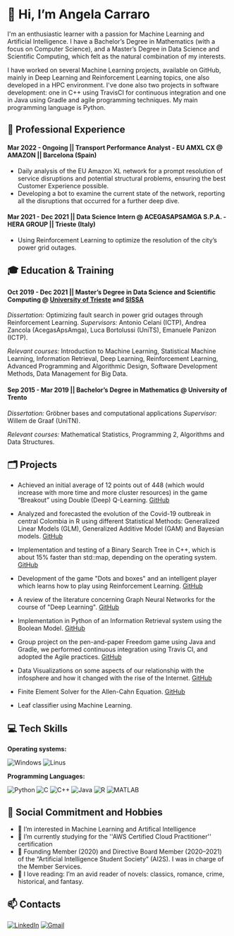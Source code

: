 # :wave: Hi, I’m Angela Carraro

I'm an enthusiastic learner with a passion for Machine Learning and Artificial Intelligence. I have a Bachelor’s Degree in Mathematics (with a focus on Computer Science), and a Master’s Degree in Data Science and Scientific Computing, which felt as the natural combination of my interests. 

I have worked on several Machine Learning projects, available on GitHub, mainly in Deep Learning and Reinforcement Learning topics, one also developed in a HPC environment. I've done also two projects in software development: one in C++ using TravisCI for continuous integration and one in Java using Gradle and agile programming techniques. My main programming language is Python. 


## :briefcase: Professional Experience

#### Mar 2022 - Ongoing  **||**  Transport Performance Analyst - EU AMXL CX @ AMAZON  **||**  Barcelona (Spain)
* Daily analysis of the EU Amazon XL network for a prompt resolution of service disruptions and
potential structural problems, ensuring the best Customer Experience possible.
* Developing a bot to examine the current state of the network, reporting all the disruptions that
occurred for a further deep dive.


#### Mar 2021 - Dec 2021  **||**  Data Science Intern @ ACEGASAPSAMGA S.P.A. - HERA GROUP  **||**  Trieste (Italy)
* Using Reinforcement Learning to optimize the resolution of the city’s power grid outages.


## :mortar_board: Education & Training

#### Oct 2019 - Dec 2021  **||**  Master’s Degree in Data Science and Scientific Computing @ [University of Trieste](https://github.com/Units) and [SISSA](https://github.com/sissa)
*Dissertation:* Optimizing fault search in power grid outages through Reinforcement Learning.
*Supervisors:* Antonio Celani (ICTP), Andrea Zancola (AcegasApsAmga), Luca Bortolussi (UniTS), Emanuele Panizon (ICTP).

*Relevant courses:* Introduction to Machine Learning, Statistical Machine Learning, Information Retrieval, Deep Learning, Reinforcement Learning, Advanced Programming and Algorithmic Design, Software Development Methods, Data Management for Big Data.


#### Sep 2015 - Mar 2019  **||**  Bachelor’s Degree in Mathematics @ University of Trento
*Dissertation:* Gröbner bases and computational applications
*Supervisor:* Willem de Graaf (UniTN).

*Relevant courses:* Mathematical Statistics, Programming 2, Algorithms and Data Structures.

## :card_index_dividers: Projects

* Achieved an initial average of 12 points out of 448 (which would increase with more time and more cluster resources) in the game “Breakout” using Double (Deep) Q-Learning. [GitHub](https://github.com/AngieC96/ReinforcementLProject)

* Analyzed and forecasted the evolution of the Covid-19 outbreak in central Colombia in R using different Statistical Methods: Generalized Linear Models (GLM), Generalized Additive Model (GAM) and Bayesian models. [GitHub](https://github.com/GaiaSaveri/SMDS-project)

* Implementation and testing of a Binary Search Tree in C++, which is about 15% faster than std::map, depending on the operating system. [GitHub](https://github.com/matteosecli/AP_BST)

* Development of the game "Dots and boxes" and an intelligent player which learns how to play using Reinforcement Learning. [GitHub](https://github.com/andygaspar/d-bSML)

* A review of the literature concerning Graph Neural Networks for the course of "Deep Learning". [GitHub](https://github.com/AngieC96/DeepLearningProject)

* Implementation in Python of an Information Retrieval system using the Boolean Model. [GitHub](https://github.com/AngieC96/InformationRetrievalProject)

* Group project on the pen-and-paper Freedom game using Java and Gradle, we performed continuous integration using Travis CI, and adopted the Agile practices. [GitHub](https://github.com/AngieC96/Freedom-SDMProject)

* Data Visualizations on some aspects of our relationship with the infosphere and how it changed with the rise of the Internet. [GitHub](https://github.com/AngieC96/DataVisualizationProject)

* Finite Element Solver for the Allen-Cahn Equation. [GitHub](https://github.com/AngieC96/P1.4_seed/blob/master/final_project/final_project_2019-2020_DONE.ipynb)

* Leaf classifier using Machine Learning.


## :computer: Tech Skills

**Operating systems:**

![Windows](https://img.shields.io/badge/Windows-0078D6?style=for-the-badge&logo=windows&logoColor=white) 
![Linus](https://img.shields.io/badge/Linux-FCC624?style=for-the-badge&logo=linux&logoColor=black)

**Programming Languages:**

![Python](https://img.shields.io/badge/Python-3776AB?style=for-the-badge&logo=python&logoColor=white) 
![C](https://img.shields.io/badge/C-00599C?style=for-the-badge&logo=c&logoColor=white) 
![C++](https://img.shields.io/badge/C%2B%2B-00599C?style=for-the-badge&logo=c%2B%2B&logoColor=white) 
![Java](https://img.shields.io/badge/Java-ED8B00?style=for-the-badge&logo=java&logoColor=white) 
![R](https://img.shields.io/badge/R-✔-green.svg) 
![MATLAB](https://img.shields.io/badge/MATLAB-✔-purple.svg)


## :sparkling_heart: Social Commitment and Hobbies

- :eyes: I’m interested in Machine Learning and Artifical Intelligence
- :seedling: I’m currently studying for the ''AWS Certified Cloud Practitioner'' certification
- :handshake: Founding Member (2020) and Directive Board Member (2020–2021) of the “Artificial Intelligence Student Society” (AI2S). I was in charge of the Member Services.
- :revolving_hearts: I love reading: I’m an avid reader of novels: classics, romance, crime, historical, and fantasy.


## :mailbox: Contacts

[![LinkedIn](https://img.shields.io/badge/LinkedIn-0077B5?style=for-the-badge&logo=linkedin&logoColor=white)](https://www.linkedin.com/in/angela-carraro/)
[![Gmail](https://img.shields.io/badge/Gmail-D14836?style=for-the-badge&logo=gmail&logoColor=white)](mailto:angelac.hello@gmail.com)


<!---
AngieC96/AngieC96 is a ✨ special ✨ repository because its `README.md` (this file) appears on your GitHub profile. →
You can click the Preview link to take a look at your changes.
List of Badges, For Your Profile: https://hendrasob.github.io/badges/
Github picture ![Github](https://github.githubassets.com/images/modules/logos_page/GitHub-Mark.png) -> How to make it smaller??!!!
--->

